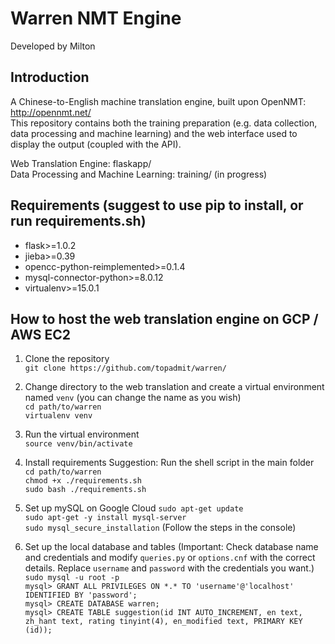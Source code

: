 # Warren NMT Engine
Developed by Milton

## Introduction
A Chinese-to-English machine translation engine, built upon OpenNMT: http://opennmt.net/  
This repository contains both the training preparation (e.g. data collection, data processing and machine learning) and the web interface used to display the output (coupled with the API).  
  
Web Translation Engine: flaskapp/  
Data Processing and Machine Learning: training/ (in progress)

## Requirements (suggest to use pip to install, or run requirements.sh)
* flask>=1.0.2
* jieba>=0.39
* opencc-python-reimplemented>=0.1.4
* mysql-connector-python>=8.0.12
* virtualenv>=15.0.1
 
## How to host the web translation engine on GCP / AWS EC2
1. Clone the repository  
`git clone https://github.com/topadmit/warren/`  
  
2. Change directory to the web translation and create a virtual environment named `venv` (you can change the name as you wish)  
`cd path/to/warren`  
`virtualenv venv`  
  
3. Run the virtual environment  
`source venv/bin/activate`  

4. Install requirements
Suggestion: Run the shell script in the main folder  
`cd path/to/warren`  
`chmod +x ./requirements.sh`  
`sudo bash ./requirements.sh`  
  
5. Set up mySQL on Google Cloud 
`sudo apt-get update`  
`sudo apt-get -y install mysql-server`  
`sudo mysql_secure_installation` (Follow the steps in the console)  
  
6. Set up the local database and tables  (Important: Check database name and credentials and modify `queries.py` or `options.cnf` with the correct details. Replace `username` and `password` with the credentials you want.)  
`sudo mysql -u root -p`  
`mysql> GRANT ALL PRIVILEGES ON *.* TO 'username'@'localhost' IDENTIFIED BY 'password';`  
`mysql> CREATE DATABASE warren;`  
`mysql> CREATE TABLE suggestion(id INT AUTO_INCREMENT, en text, zh_hant text, rating tinyint(4), en_modified text, PRIMARY KEY (id));`
